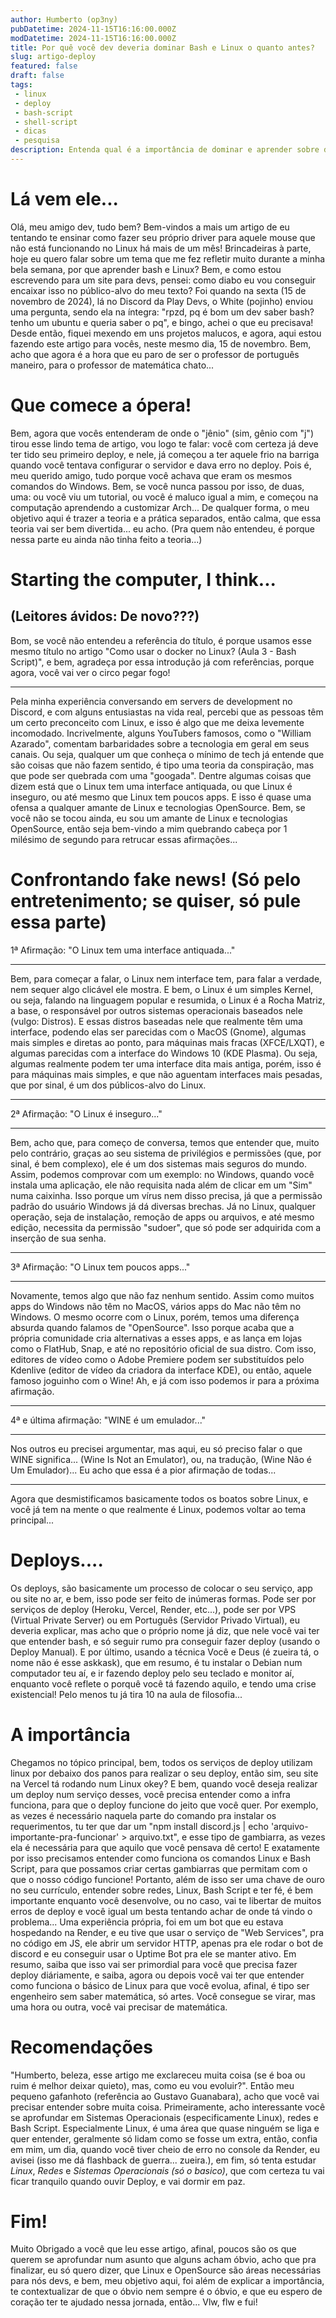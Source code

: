```yaml
---
author: Humberto (op3ny)
pubDatetime: 2024-11-15T16:16:00.000Z
modDatetime: 2024-11-15T16:16:00.000Z
title: Por quê você dev deveria dominar Bash e Linux o quanto antes?
slug: artigo-deploy
featured: false
draft: false
tags:
 - linux
 - deploy
 - bash-script
 - shell-script
 - dicas
 - pesquisa
description: Entenda qual é a importância de dominar e aprender sobre duas coisas que estão muito presentes na vida de todos nós, seja nos sites que você acessa, seja nos seus sites.
---
```



# Lá vem ele...

Olá, meu amigo dev, tudo bem? Bem-vindos a mais um artigo de eu tentando te ensinar como fazer seu próprio driver para aquele mouse que não está funcionando no Linux há mais de um mês! Brincadeiras à parte, hoje eu quero falar sobre um tema que me fez refletir muito durante a minha bela semana, por que aprender bash e Linux? Bem, e como estou escrevendo para um site para devs, pensei: como diabo eu vou conseguir encaixar isso no público-alvo do meu texto? Foi quando na sexta (15 de novembro de 2024), lá no Discord da Play Devs, o White (pojinho) enviou uma pergunta, sendo ela na íntegra: "rpzd, pq é bom um dev saber bash? tenho um ubuntu e queria saber o pq", e bingo, achei o que eu precisava! Desde então, fiquei mexendo em uns projetos malucos, e agora, aqui estou fazendo este artigo para vocês, neste mesmo dia, 15 de novembro. Bem, acho que agora é a hora que eu paro de ser o professor de português maneiro, para o professor de matemática chato...  

# Que comece a ópera!  

Bem, agora que vocês entenderam de onde o "jênio" (sim, gênio com "j") tirou esse lindo tema de artigo, vou logo te falar: você com certeza já deve ter tido seu primeiro deploy, e nele, já começou a ter aquele frio na barriga quando você tentava configurar o servidor e dava erro no deploy. Pois é, meu querido amigo, tudo porque você achava que eram os mesmos comandos do Windows. Bem, se você nunca passou por isso, de duas, uma: ou você viu um tutorial, ou você é maluco igual a mim, e começou na computação aprendendo a customizar Arch... De qualquer forma, o meu objetivo aqui é trazer a teoria e a prática separados, então calma, que essa teoria vai ser bem divertida... eu acho. (Pra quem não entendeu, é porque nessa parte eu ainda não tinha feito a teoria...)  

# Starting the computer, I think...  
## (Leitores ávidos: De novo???)  

Bom, se você não entendeu a referência do título, é porque usamos esse mesmo título no artigo "Como usar o docker no Linux? (Aula 3 - Bash Script)", e bem, agradeça por essa introdução já com referências, porque agora, você vai ver o circo pegar fogo!  

---

Pela minha experiência conversando em servers de development no Discord, e com alguns entusiastas na vida real, percebi que as pessoas têm um certo preconceito com Linux, e isso é algo que me deixa levemente incomodado. Incrivelmente, alguns YouTubers famosos, como o "William Azarado", comentam barbaridades sobre a tecnologia em geral em seus canais. Ou seja, qualquer um que conheça o mínimo de tech já entende que são coisas que não fazem sentido, é tipo uma teoria da conspiração, mas que pode ser quebrada com uma "googada". Dentre algumas coisas que dizem está que o Linux tem uma interface antiquada, ou que Linux é inseguro, ou até mesmo que Linux tem poucos apps. E isso é quase uma ofensa a qualquer amante de Linux e tecnologias OpenSource. Bem, se você não se tocou ainda, eu sou um amante de Linux e tecnologias OpenSource, então seja bem-vindo a mim quebrando cabeça por 1 milésimo de segundo para retrucar essas afirmações...  

# Confrontando fake news! (Só pelo entretenimento; se quiser, só pule essa parte)  

1ª Afirmação: "O Linux tem uma interface antiquada..."  

---

Bem, para começar a falar, o Linux nem interface tem, para falar a verdade, nem sequer algo clicável ele mostra. E bem, o Linux é um simples Kernel, ou seja, falando na linguagem popular e resumida, o Linux é a Rocha Matriz, a base, o responsável por outros sistemas operacionais baseados nele (vulgo: Distros). E essas distros baseadas nele que realmente têm uma interface, podendo elas ser parecidas com o MacOS (Gnome), algumas mais simples e diretas ao ponto, para máquinas mais fracas (XFCE/LXQT), e algumas parecidas com a interface do Windows 10 (KDE Plasma). Ou seja, algumas realmente podem ter uma interface dita mais antiga, porém, isso é para máquinas mais simples, e que não aguentam interfaces mais pesadas, que por sinal, é um dos públicos-alvo do Linux.  

---

2ª Afirmação: "O Linux é inseguro..."  

---

Bem, acho que, para começo de conversa, temos que entender que, muito pelo contrário, graças ao seu sistema de privilégios e permissões (que, por sinal, é bem complexo), ele é um dos sistemas mais seguros do mundo. Assim, podemos comprovar com um exemplo: no Windows, quando você instala uma aplicação, ele não requisita nada além de clicar em um "Sim" numa caixinha. Isso porque um vírus nem disso precisa, já que a permissão padrão do usuário Windows já dá diversas brechas. Já no Linux, qualquer operação, seja de instalação, remoção de apps ou arquivos, e até mesmo edição, necessita da permissão "sudoer", que só pode ser adquirida com a inserção de sua senha.  

---

3ª Afirmação: "O Linux tem poucos apps..."  

---

Novamente, temos algo que não faz nenhum sentido. Assim como muitos apps do Windows não têm no MacOS, vários apps do Mac não têm no Windows. O mesmo ocorre com o Linux, porém, temos uma diferença absurda quando falamos de "OpenSource". Isso porque acaba que a própria comunidade cria alternativas a esses apps, e as lança em lojas como o FlatHub, Snap, e até no repositório oficial de sua distro. Com isso, editores de vídeo como o Adobe Premiere podem ser substituídos pelo Kdenlive (editor de vídeo da criadora da interface KDE), ou então, aquele famoso joguinho com o Wine! Ah, e já com isso podemos ir para a próxima afirmação.  

---

4ª e última afirmação: "WINE é um emulador..."  

---

Nos outros eu precisei argumentar, mas aqui, eu só preciso falar o que WINE significa... (Wine Is Not an Emulator), ou, na tradução, (Wine Não é Um Emulador)... Eu acho que essa é a pior afirmação de todas...  

---

Agora que desmistificamos basicamente todos os boatos sobre Linux, e você já tem na mente o que realmente é Linux, podemos voltar ao tema principal...  


# Deploys....

Os deploys, são basicamente um processo de colocar o seu serviço, app ou site no ar, e bem, isso pode ser feito de inúmeras formas. Pode ser por serviços de deploy (Heroku, Vercel, Render, etc...), pode ser por VPS (Virtual Private Server) ou em Português (Servidor Privado Virtual), eu deveria explicar, mas acho que o próprio nome já diz, que nele você vai ter que entender bash, e só seguir rumo pra conseguir fazer deploy (usando o Deploy Manual). E por último, usando a técnica Você e Deus (é zueira tá, o nome não é esse askkask), que em resumo, é tu instalar o Debian num computador teu aí, e ir fazendo deploy pelo seu teclado e monitor aí, enquanto você reflete o porquê você tá fazendo aquilo, e tendo uma crise existencial! Pelo menos tu já tira 10 na aula de filosofia...


# A importância

Chegamos no tópico principal, bem, todos os serviços de deploy utilizam linux por debaixo dos panos para realizar o seu deploy, então sim, seu site na Vercel tá rodando num Linux okey? E bem, quando você deseja realizar um deploy num serviço desses, você precisa entender como a infra funciona, para que o deploy funcione do jeito que você quer. Por exemplo, as vezes é necessário naquela parte do comando pra instalar os requerimentos, tu ter que dar um "npm install discord.js | echo 'arquivo-importante-pra-funcionar' > arquivo.txt", e esse tipo de gambiarra, as vezes ela é necessária para que aquilo que você pensava dê certo! E exatamente por isso precisamos entender como funciona os comandos Linux e Bash Script, para que possamos criar certas gambiarras que permitam com o que o nosso código funcione! Portanto, além de isso ser uma chave de ouro no seu currículo, entender sobre redes, Linux, Bash Script e ter fé, é bem importante enquanto você desenvolve, ou no caso, vai te libertar de muitos erros de deploy e você igual um besta tentando achar de onde tá vindo o problema... Uma experiência própria, foi em um bot que eu estava hospedando na Render, e eu tive que usar o serviço de "Web Services", pra no código em JS, ele abrir um servidor HTTP, apenas pra ele rodar o bot de discord e eu conseguir usar o Uptime Bot pra ele se manter ativo. Em resumo, saiba que isso vai ser primordial para você que precisa fazer deploy diáriamente, e saiba, agora ou depois você vai ter que entender como funciona o básico de Linux para que você evolua, afinal, é tipo ser engenheiro sem saber matemática, só artes. Você consegue se virar, mas uma hora ou outra, você vai precisar de matemática.


# Recomendações

"Humberto, beleza, esse artigo me exclareceu muita coisa (se é boa ou ruim é melhor deixar quieto), mas, como eu vou evoluir?". Então meu pequeno gafanhoto (referência ao Gustavo Guanabara), acho que você vai precisar entender sobre muita coisa. Primeiramente, acho interessante você se aprofundar em Sistemas Operacionais (especificamente Linux), redes e Bash Script. Especialmente Linux, é uma área que quase ninguém se liga e quer entender, geralmente só lidam como se fosse um extra, então, confia em mim, um dia, quando você tiver cheio de erro no console da Render, eu avisei (isso me dá flashback de guerra... zueira.), em fim, só tenta estudar *Linux*, *Redes* e *Sistemas Operacionais (só o basico)*, que com certeza tu vai ficar tranquilo quando ouvir Deploy, e vai dormir em paz.


# Fim!

Muito Obrigado a você que leu esse artigo, afinal, poucos são os que querem se aprofundar num asunto que alguns acham óbvio, acho que pra finalizar, eu só quero dizer, que Linux e OpenSource são áreas necessárias para nós devs, e bem, meu objetivo aqui, foi além de explicar a importância, te contextualizar de que o óbvio nem sempre é o óbvio, e que eu espero de coração ter te ajudado nessa jornada, então... Vlw, flw e fui!
